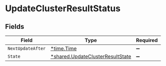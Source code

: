# UpdateClusterResultStatus


## Fields

| Field                                                                               | Type                                                                                | Required                                                                            | Description                                                                         |
| ----------------------------------------------------------------------------------- | ----------------------------------------------------------------------------------- | ----------------------------------------------------------------------------------- | ----------------------------------------------------------------------------------- |
| `NextUpdateAfter`                                                                   | [*time.Time](https://pkg.go.dev/time#Time)                                          | :heavy_minus_sign:                                                                  | N/A                                                                                 |
| `State`                                                                             | [*shared.UpdateClusterResultState](../../models/shared/updateclusterresultstate.md) | :heavy_minus_sign:                                                                  | N/A                                                                                 |